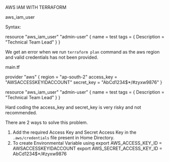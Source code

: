 AWS IAM WITH TERRAFORM

aws_iam_user

Syntax:

resource "aws_iam_user" "admin-user" {
    name = test
    tags = {
        Description = "Technical Team Lead"
    }
}

We get an error when we run `terraform plan` command as the aws region and valid credentials has not been provided.

main.tf

provider "aws" {
    region = "ap-south-2"
    access_key = "AWSACCESSKEYIDACCOUNT"
    secret_key = "AbCd1234$*/#zyxw9876"
}

resource "aws_iam_user" "admin-user" {
    name = test
    tags = {
        Description = "Technical Team Lead"
    }
}

Hard coding the access_key and secret_key is very risky and not recommended.

There are 2 ways to solve this problem.
1. Add the required Access Key and Secret Access Key in the `.aws/credentials` file present in Home Directory.
2. To create Environmental Variable using
    export AWS_ACCESS_KEY_ID = AWSACCESSKEYIDACCOUNT
    export AWS_SECRET_ACCESS_KEY_ID = AbCd1234$*/#zyxw9876